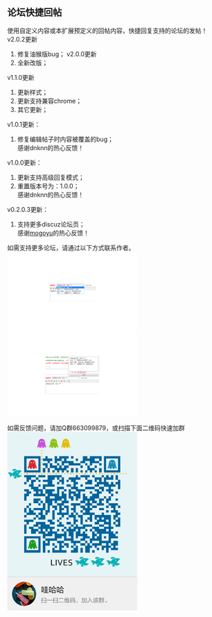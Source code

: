 ﻿## 论坛快捷回帖  
使用自定义内容或本扩展预定义的回帖内容，快捷回复支持的论坛的发帖！  
v2.0.2更新
1. 修复油猴版bug；
v2.0.0更新
1. 全新改版；

v1.1.0更新
1. 更新样式；
2. 更新支持兼容chrome；
3. 其它更新；

v1.0.1更新：  
1. 修复编辑帖子时内容被覆盖的bug；  
感谢dnknn的热心反馈！

v1.0.0更新：  
1. 更新支持高级回复模式；
2. 重置版本号为：1.0.0；  
感谢dnknn的热心反馈！

v0.2.0.3更新：  
1. 支持更多discuz论坛页；  
感谢[mogoyu](https://greasyfork.org/zh-CN/forum/profile/mogoyu)的热心反馈！

如需支持更多论坛，请通过以下方式联系作者。  
<img src="https://raw.githubusercontent.com/bmqy/bbs_quickreply/master/public/images/20171226172205.png" width="300" />  
<img src="https://raw.githubusercontent.com/bmqy/bbs_quickreply/master/public/images/20171226172235.png" width="300" />

如需反馈问题，请加Q群663099879，或扫描下面二维码快速加群  
<img src="https://raw.githubusercontent.com/bmqy/taomi-tools/master/images/temp_qrcode_share_663099879.png" width="300" />

